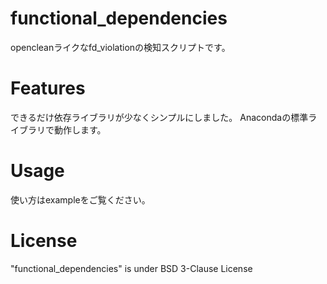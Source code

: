 # functional_dependencies
opencleanライクなfd_violationの検知スクリプトです。

# Features
できるだけ依存ライブラリが少なくシンプルにしました。
Anacondaの標準ライブラリで動作します。

# Usage
使い方はexampleをご覧ください。

# License

"functional_dependencies" is under BSD 3-Clause License
